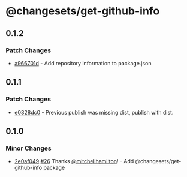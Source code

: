 # @changesets/get-github-info

## 0.1.2
### Patch Changes

- [a966701d](https://github.com/Noviny/changesets/commit/a966701d) - Add repository information to package.json

## 0.1.1
### Patch Changes

- [e0328dc0](https://github.com/Noviny/changesets/commit/e0328dc0) - Previous publish was missing dist, publish with dist.

## 0.1.0
### Minor Changes

- [2e0af049](https://github.com/Noviny/changesets/commit/2e0af049) [#26](https://github.com/Noviny/changesets/pulls/26) Thanks [@mitchellhamilton](https://github.com/mitchellhamilton)! - Add @changesets/get-github-info package
